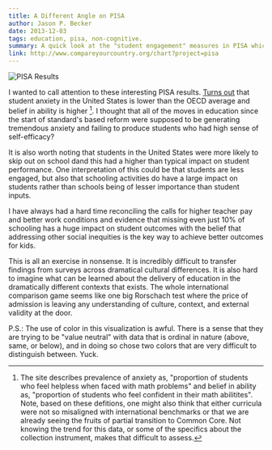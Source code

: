 ```yaml
---
title: A Different Angle on PISA
author: Jason P. Becker
date: 2013-12-03
tags: education, pisa, non-cognitive.
summary: A quick look at the "student engagement" measures in PISA which may have some interesting interpretations.
link: http://www.compareyourcountry.org/chart?project=pisa
---
```


![PISA Results][]

I wanted to call attention to these interesting PISA results. [Turns out](|filename|/images/turnsout.mp3) that student anxiety in the United States is lower than the OECD average and belief in ability is higher [^definitions]. I thought that all of the moves in education since the start of standard's based reform were supposed to be generating tremendous anxiety and failing to produce students who had high sense of self-efficacy?

It is also worth noting that students in the United States were more likely to skip out on school dand this had a higher than typical impact on student performance. One interpretation of this could be that students are less engaged, but also that schooling activities do have a large impact on students rather than schools being of lesser importance than student inputs.

I have always had a hard time reconciling the calls for higher teacher pay and better work conditions and evidence that missing even just 10% of schooling has a huge impact on student outcomes with the belief that addressing other social inequities is the key way to achieve better outcomes for kids.

This is all an exercise in nonsense. It is incredibly difficult to transfer findings from surveys across dramatical cultural differences. It is also hard to imagine what can be learned about the delivery of education in the dramatically different contexts that exists. The whole international comparison game seems like one big Rorschach test where the price of admission is leaving any understanding of culture, context, and external validity at the door.

P.S.: The use of color in this visualization is awful. There is a sense that they are trying to be "value neutral" with data that is ordinal in nature (above, same, or below), and in doing so chose two colors that are very difficult to distinguish between. Yuck.

[PISA Results]: |filename|/images/pisaengagement.png "PISA Student Engagement US"

[^definitions]: The site describes prevalence of anxiety as, "proportion of students who feel helpless when faced with math problems" and belief in ability as, "proportion of students who feel confident in their math abilitites". Note, based on these defitions, one might also think that either curricula were not so misaligned with international benchmarks or that we are already seeing the fruits of partial transition to Common Core. Not knowing the trend for this data, or some of the specifics about the collection instrument, makes that difficult to assess.

